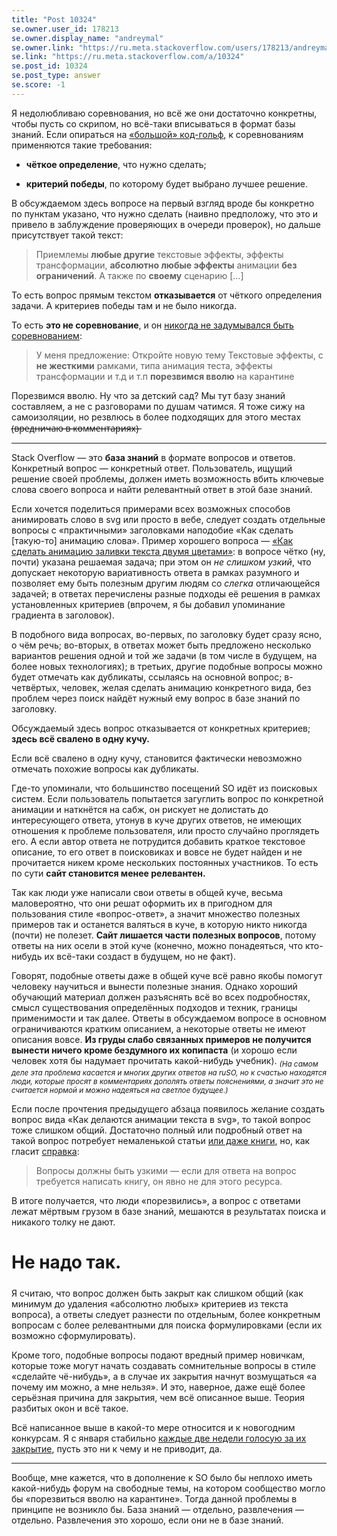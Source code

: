 ```yaml
---
title: "Post 10324"
se.owner.user_id: 178213
se.owner.display_name: "andreymal"
se.owner.link: "https://ru.meta.stackoverflow.com/users/178213/andreymal"
se.link: "https://ru.meta.stackoverflow.com/a/10324"
se.post_id: 10324
se.post_type: answer
se.score: -1
---
```

<p>Я недолюбливаю соревнования, но всё же они достаточно конкретны, чтобы пусть со скрипом, но всё-таки вписываться в формат базы знаний. Если опираться на <a href="https://codegolf.stackexchange.com/help/on-topic">«большой» код-гольф</a>, к соревнованиям применяются такие требования:</p>

<ul>
<li><p><strong>чёткое определение</strong>, что нужно сделать;</p></li>
<li><p><strong>критерий победы</strong>, по которому будет выбрано лучшее решение.</p></li>
</ul>

<p>В обсуждаемом здесь вопросе на первый взгляд вроде бы конкретно по пунктам указано, что нужно сделать (наивно предположу, что это и привело в заблуждение проверяющих в очереди проверок), но дальше присутствует такой текст:</p>

<blockquote>
  <p>Приемлемы <strong>любые другие</strong> текстовые эффекты, эффекты трансформации, <strong>абсолютно любые эффекты</strong> анимации <strong>без ограничений</strong>. А также по <strong>своему</strong> сценарию [...]</p>
</blockquote>

<p>То есть вопрос прямым текстом <strong>отказывается</strong> от чёткого определения задачи. А критериев победы там и не было никогда.</p>

<p>То есть <strong>это не соревнование</strong>, и он <a href="https://ru.stackoverflow.com/questions/1104611/%d0%9a%d0%b0%d0%ba-%d1%81%d0%b4%d0%b5%d0%bb%d0%b0%d1%82%d1%8c-%d0%b0%d0%bd%d0%b8%d0%bc%d0%b0%d1%86%d0%b8%d1%8e-%d0%b7%d0%b0%d0%bb%d0%b8%d0%b2%d0%ba%d0%b8-%d1%82%d0%b5%d0%ba%d1%81%d1%82%d0%b0-%d0%b4%d0%b2%d1%83%d0%bc%d1%8f-%d1%86%d0%b2%d0%b5%d1%82%d0%b0%d0%bc%d0%b8/1104653#comment1904238_1104653">никогда не задумывался быть соревнованием</a>:</p>

<blockquote>
  <p>У меня предложение: Откройте новую тему Текстовые эффекты, с <strong>не жесткими</strong> рамками, типа анимация теста, эффекты трансформации и т.д и т.п <strong>порезвимся вволю</strong> на карантине</p>
</blockquote>

<p>Порезвимся вволю. Ну что за детский сад? Мы тут базу знаний составляем, а не с разговорами по душам чатимся. Я тоже сижу на самоизоляции, но резвлюсь в более подходящих для этого местах (̶в̶р̶е̶д̶н̶и̶ч̶а̶ю̶ ̶в̶ ̶к̶о̶м̶м̶е̶н̶т̶а̶р̶и̶я̶х̶)̶</p>

<hr>

<p>Stack Overflow — это <strong>база знаний</strong> в формате вопросов и ответов. Конкретный вопрос — конкретный ответ. Пользователь, ищущий решение своей проблемы, должен иметь возможность вбить ключевые слова своего вопроса и найти релевантный ответ в этой базе знаний.</p>

<p>Если хочется поделиться примерами всех возможных способов анимировать слово в svg или просто в вебе, следует создать отдельные вопросы с «практичными» заголовками наподобие «Как сделать [такую-то] анимацию слова». Пример хорошего вопроса — <a href="https://ru.stackoverflow.com/questions/1104611">«Как сделать анимацию заливки текста двумя цветами»</a>: в вопросе чётко (ну, почти) указана решаемая задача; при этом он <em>не слишком узкий</em>, что допускает некоторую вариативность ответа в рамках разумного и позволяет ему быть полезным другим людям со <em>слегка</em> отличающейся задачей; в ответах перечислены разные подходы её решения в рамках установленных критериев (впрочем, я бы добавил упоминание градиента в заголовок).</p>

<p>В подобного вида вопросах, во-первых, по заголовку будет сразу ясно, о чём речь; во-вторых, в ответах может быть предложено несколько вариантов решения одной и той же задачи (в том числе в будущем, на более новых технологиях); в третьих, другие подобные вопросы можно будет отмечать как дубликаты, ссылаясь на основной вопрос; в-четвёртых, человек, желая сделать анимацию конкретного вида, без проблем через поиск найдёт нужный ему вопрос в базе знаний по заголовку.</p>

<p>Обсуждаемый здесь вопрос отказывается от конкретных критериев; <strong>здесь всё свалено в одну кучу.</strong></p>

<p>Если всё свалено в одну кучу, становится фактически невозможно отмечать похожие вопросы как дубликаты.</p>

<p>Где-то упоминали, что большинство посещений SO идёт из поисковых систем. Если пользователь попытается загуглить вопрос по конкретной анимации и наткнётся на сабж, он рискует не долистать до интересующего ответа, утонув в куче других ответов, не имеющих отношения к проблеме пользователя, или просто случайно проглядеть его. А если автор ответа не потрудится добавить краткое текстовое описание, то его ответ в поисковиках и вовсе не будет найден и не прочитается никем кроме нескольких постоянных участников. То есть по сути <strong>сайт становится менее релевантен.</strong></p>

<p>Так как люди уже написали свои ответы в общей куче, весьма маловероятно, что они решат оформить их в пригодном для пользования стиле «вопрос-ответ», а значит множество полезных примеров так и останется валяться в куче, в которую никто никогда (почти) не полезет. <strong>Сайт лишается части полезных вопросов</strong>, потому ответы на них осели в этой куче (конечно, можно понадеяться, что кто-нибудь их всё-таки создаст в будущем, но не факт).</p>

<p>Говорят, подобные ответы даже в общей куче всё равно якобы помогут человеку научиться и вынести полезные знания. Однако хороший обучающий материал должен разъяснять всё во всех подробностях, смысл существования определённых подходов и техник, границы применимости и так далее. Ответы в обсуждаемом вопросе в основном ограничиваются кратким описанием, а некоторые ответы не имеют описания вовсе. <strong>Из груды слабо связанных примеров не получится вынести ничего кроме бездумного их копипаста</strong> (и хорошо если человек хотя бы надумает прочитать какой-нибудь учебник). <sub><em>(На самом деле эта проблема касается и многих других ответов на ruSO, но к счастью находятся люди, которые просят в комментариях дополять ответы пояснениями, а значит это не считается нормой и можно надеяться на светлое будущее.)</em></sub></p>

<p>Если после прочтения предыдущего абзаца появилось желание создать вопрос вида «Как делаются анимации текста в svg», то такой вопрос тоже слишком общий. Достаточно полный или подробный ответ на такой вопрос потребует немаленькой статьи <a href="https://ru.meta.stackoverflow.com/a/9303">или даже книги</a>, но, как гласит <a href="https://ru.stackoverflow.com/help/dont-ask">справка</a>:</p>

<blockquote>
  <p>Вопросы должны быть узкими — если для ответа на вопрос требуется написать книгу, он явно не для этого ресурса.</p>
</blockquote>

<p>В итоге получается, что люди «порезвились», а вопрос с ответами лежат мёртвым грузом в базе знаний, мешаются в результатах поиска и никакого толку не дают.</p>

<h1>Не надо так. <sub><sub><img src="https://i.stack.imgur.com/XqzNd.png" alt=""></sub></sub></h1>

<p>Я считаю, что вопрос должен быть закрыт как слишком общий (как минимум до удаления «абсолютно любых» критериев из текста вопроса), а ответы следует разнести по отдельным, более конкретным вопросам с более релевантными для поиска формулировками (если их возможно сформулировать).</p>

<p>Кроме того, подобные вопросы подают вредный пример новичкам, которые тоже могут начать создавать сомнительные вопросы в стиле «сделайте чё-нибудь», а в случае их закрытия начнут возмущаться «а почему им можно, а мне нельзя». И это, наверное, даже ещё более серьёзная причина для закрытия, чем всё описанное выше. Теория разбитых окон и всё такое.</p>

<p>Всё написанное выше в какой-то мере относится и к новогодним конкурсам. Я с января стабильно <a href="https://i.stack.imgur.com/P0q91.png" rel="nofollow noreferrer">каждые две недели голосую за их закрытие</a>, пусть это ни к чему и не приводит, да.</p>

<hr>

<p>Вообще, мне кажется, что в дополнение к SO было бы неплохо иметь какой-нибудь форум на свободные темы, на котором сообщество могло бы «порезвиться вволю на карантине». Тогда данной проблемы в принципе не возникло бы. База знаний — отдельно, развлечения — отдельно. Развлечения это хорошо, если они не в базе знаний.</p>
